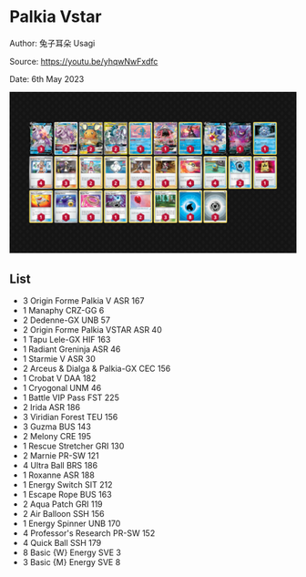 # Palkia Vstar

Author: 兔子耳朵 Usagi

Source: <https://youtu.be/yhqwNwFxdfc>

Date: 6th May 2023

![decklist](../../images/SVI/Palkia%20Vstar/4-%20Palkia%20Vstar.png)

## List

* 3 Origin Forme Palkia V ASR 167
* 1 Manaphy CRZ-GG 6
* 2 Dedenne-GX UNB 57
* 2 Origin Forme Palkia VSTAR ASR 40
* 1 Tapu Lele-GX HIF 163
* 1 Radiant Greninja ASR 46
* 1 Starmie V ASR 30
* 2 Arceus & Dialga & Palkia-GX CEC 156
* 1 Crobat V DAA 182
* 1 Cryogonal UNM 46
* 1 Battle VIP Pass FST 225
* 2 Irida ASR 186
* 3 Viridian Forest TEU 156
* 3 Guzma BUS 143
* 2 Melony CRE 195
* 1 Rescue Stretcher GRI 130
* 2 Marnie PR-SW 121
* 4 Ultra Ball BRS 186
* 1 Roxanne ASR 188
* 1 Energy Switch SIT 212
* 1 Escape Rope BUS 163
* 2 Aqua Patch GRI 119
* 2 Air Balloon SSH 156
* 1 Energy Spinner UNB 170
* 4 Professor's Research PR-SW 152
* 4 Quick Ball SSH 179
* 8 Basic {W} Energy SVE 3
* 3 Basic {M} Energy SVE 8
